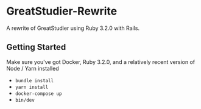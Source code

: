 # GreatStudier-Rewrite

A rewrite of GreatStudier using Ruby 3.2.0 with Rails.

## Getting Started

Make sure you've got Docker, Ruby 3.2.0, and a relatively recent version of Node / Yarn installed
- `bundle install`
- `yarn install`
- `docker-compose up`
- `bin/dev`